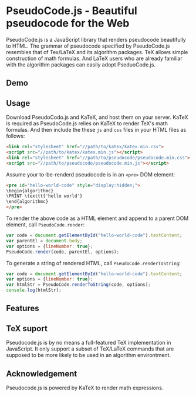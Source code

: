# PseudoCode.js - Beautiful pseudocode for the Web

PseudoCode.js is a JavaScript library that renders pseudocode beautifully to 
HTML. The grammar of pseudocode specified by PseudoCode.js
resembles that of Tex/LaTeX and its algorithm packages. TeX allows simple 
construction of math formulas. And LaTeX users who are already familiar with 
the algorithm packages can easily adopt PseduoCode.js.

## Demo

## Usage
Download PseudoCodo.js and KaTeX, and host them on your server. KaTeX is 
required as PseudoCode.js relies on KaTeX to render TeX's math formulas. 
And then include the these `js` and `css` files in your HTML files as 
follows:

```html
<link rel="stylesheet" href="//path/to/katex/katex.min.css">
<script src="//path/to/katex/katex.min.js"></script>
<link rel="stylesheet" href="//path/to/pseudocode/pseudocode.min.css">
<script src="//path/to/pseudocode/pseudocode.min.js"></script>
```

Assume your to-be-renderd pseudocode is in an `<pre>` DOM element:
```html
<pre id="hello-world-code" style="display:hidden;">
\begin{algorithmc}
\PRINT \texttt{'hello world'}
\end{algorithmc}
</pre>
```

To render the above code as a HTML element and append to a parent DOM element, 
call `PseudoCode.render`:
```js
var code = document.getElementById("hello-world-code").textContent;
var parentEl = document.body;
var options = {lineNumber: true};
PseudoCode.render(code, parentEl, options);
```

To generate a string of rendered HTML, call `PseudoCode.renderToString`:
```js
var code = document.getElementById("hello-world-code").textContent;
var options = {lineNumber: true};
var htmlStr = PseudoCode.renderToString(code, options);
console.log(htmlStr);
```

## Features


## TeX suport
Pseudocode.js is by no means a full-featured TeX implementation in JavaScript.
It only support a subset of TeX/LaTeX commands that are supposed to be 
more likely to be used in an algorithm environtment. 

## Acknowledgement
Pseudocode.js is powered by KaTeX to render math expressions.
